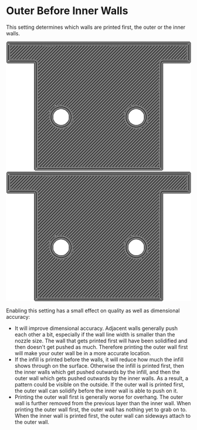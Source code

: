 Outer Before Inner Walls
====
This setting determines which walls are printed first, the outer or the inner walls.

<!--screenshot {
"image_path": "outer_inset_first_disabled.gif",
"models": [{"script": "calendar_holder.scad"}],
"camera_position": [0, 0, 120],
"settings": {
    "skin_outline_count": 0,
    "outer_inset_first": false
},
"layer": 2,
"line": [0, 1, 2, 3, 4, 5, 6, 7, 8, 17, 23, 29, 35, 45, 51, 57, 63, 67, 68, 69, 70, 71, 72, 73, 74, 84, 90, 96, 102, 113, 119, 125, 131],
"delay": 125,
"colours": 32
}-->
<!--screenshot {
"image_path": "outer_inset_first_enabled.gif",
"models": [{"script": "calendar_holder.scad"}],
"camera_position": [0, 0, 120],
"settings": {
    "skin_outline_count": 0,
    "outer_inset_first": true
},
"layer": 2,
"line": [0, 1, 2, 3, 4, 5, 6, 7, 8, 18, 24, 30, 36, 47, 53, 59, 65, 70, 71, 72, 73, 74, 75, 76, 77, 86, 92, 98, 104, 114, 120, 126, 132],
"delay": 125,
"colours": 32
}-->
![The inner wall is printed first](images/outer_inset_first_disabled.gif)
![The outer wall is printed first](images/outer_inset_first_enabled.gif)

Enabling this setting has a small effect on quality as well as dimensional accuracy:
* It will improve dimensional accuracy. Adjacent walls generally push each other a bit, especially if the wall line width is smaller than the nozzle size. The wall that gets printed first will have been solidified and then doesn't get pushed as much. Therefore printing the outer wall first will make your outer wall be in a more accurate location.
* If the infill is printed before the walls, it will reduce how much the infill shows through on the surface. Otherwise the infill is printed first, then the inner walls which get pushed outwards by the infill, and then the outer wall which gets pushed outwards by the inner walls. As a result, a pattern could be visible on the outside. If the outer wall is printed first, the outer wall can solidify before the inner wall is able to push on it.
* Printing the outer wall first is generally worse for overhang. The outer wall is further removed from the previous layer than the inner wall. When printing the outer wall first, the outer wall has nothing yet to grab on to. When the inner wall is printed first, the outer wall can sideways attach to the outer wall.